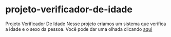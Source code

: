 # projeto-verificador-de-idade
 Projeto Verificador De Idade
 Nesse projeto criamos um sistema que verifica a idade e o sexo da pessoa.
 Você pode dar uma olhada clicando [aqui](https://leandrokastilho.github.io/projeto-verificador-de-idade/)
